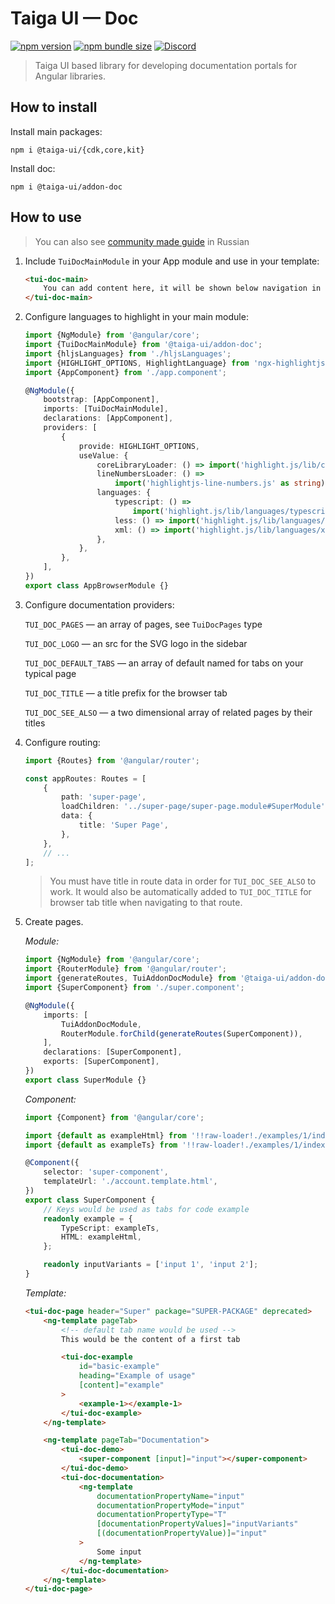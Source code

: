 # Taiga UI — Doc

[![npm version](https://img.shields.io/npm/v/@taiga-ui/addon-doc.svg)](https://npmjs.com/package/@taiga-ui/addon-doc)
[![npm bundle size](https://img.shields.io/bundlephobia/minzip/@taiga-ui/addon-doc)](https://bundlephobia.com/result?p=@taiga-ui/addon-doc)
[![Discord](https://img.shields.io/discord/748677963142135818?color=7289DA&label=%23taiga-ui&logo=discord&logoColor=white)](https://discord.gg/Us8d8JVaTg)

> Taiga UI based library for developing documentation portals for Angular libraries.

## How to install

Install main packages:

```
npm i @taiga-ui/{cdk,core,kit}
```

Install doc:

```
npm i @taiga-ui/addon-doc
```

## How to use

> You can also see [community made guide](https://habr.com/ru/company/europlan/blog/559804/) in Russian

1. Include `TuiDocMainModule` in your App module and use in your template:

    ```html
    <tui-doc-main>
        You can add content here, it will be shown below navigation in the sidebar
    </tui-doc-main>
    ```

2. Configure languages to highlight in your main module:

    ```typescript
    import {NgModule} from '@angular/core';
    import {TuiDocMainModule} from '@taiga-ui/addon-doc';
    import {hljsLanguages} from './hljsLanguages';
    import {HIGHLIGHT_OPTIONS, HighlightLanguage} from 'ngx-highlightjs';
    import {AppComponent} from './app.component';

    @NgModule({
        bootstrap: [AppComponent],
        imports: [TuiDocMainModule],
        declarations: [AppComponent],
        providers: [
            {
                provide: HIGHLIGHT_OPTIONS,
                useValue: {
                    coreLibraryLoader: () => import('highlight.js/lib/core' as string),
                    lineNumbersLoader: () =>
                        import('highlightjs-line-numbers.js' as string), // Optional, only if you want the line numbers
                    languages: {
                        typescript: () =>
                            import('highlight.js/lib/languages/typescript' as string),
                        less: () => import('highlight.js/lib/languages/less' as string),
                        xml: () => import('highlight.js/lib/languages/xml' as string),
                    },
                },
            },
        ],
    })
    export class AppBrowserModule {}
    ```

3. Configure documentation providers:

    `TUI_DOC_PAGES` — an array of pages, see `TuiDocPages` type

    `TUI_DOC_LOGO` — an src for the SVG logo in the sidebar

    `TUI_DOC_DEFAULT_TABS` — an array of default named for tabs on your typical page

    `TUI_DOC_TITLE` — a title prefix for the browser tab

    `TUI_DOC_SEE_ALSO` — a two dimensional array of related pages by their titles

4. Configure routing:

    ```typescript
    import {Routes} from '@angular/router';

    const appRoutes: Routes = [
        {
            path: 'super-page',
            loadChildren: '../super-page/super-page.module#SuperModule',
            data: {
                title: 'Super Page',
            },
        },
        // ...
    ];
    ```

    > You must have title in route data in order for `TUI_DOC_SEE_ALSO` to work. It would also be automatically added to
    > `TUI_DOC_TITLE` for browser tab title when navigating to that route.

5. Create pages.

    _Module:_

    ```typescript
    import {NgModule} from '@angular/core';
    import {RouterModule} from '@angular/router';
    import {generateRoutes, TuiAddonDocModule} from '@taiga-ui/addon-doc';
    import {SuperComponent} from './super.component';

    @NgModule({
        imports: [
            TuiAddonDocModule,
            RouterModule.forChild(generateRoutes(SuperComponent)),
        ],
        declarations: [SuperComponent],
        exports: [SuperComponent],
    })
    export class SuperModule {}
    ```

    _Component:_

    ```typescript
    import {Component} from '@angular/core';

    import {default as exampleHtml} from '!!raw-loader!./examples/1/index.html';
    import {default as exampleTs} from '!!raw-loader!./examples/1/index.ts';

    @Component({
        selector: 'super-component',
        templateUrl: './account.template.html',
    })
    export class SuperComponent {
        // Keys would be used as tabs for code example
        readonly example = {
            TypeScript: exampleTs,
            HTML: exampleHtml,
        };

        readonly inputVariants = ['input 1', 'input 2'];
    }
    ```

    _Template:_

    ```html
    <tui-doc-page header="Super" package="SUPER-PACKAGE" deprecated>
        <ng-template pageTab>
            <!-- default tab name would be used -->
            This would be the content of a first tab

            <tui-doc-example
                id="basic-example"
                heading="Example of usage"
                [content]="example"
            >
                <example-1></example-1>
            </tui-doc-example>
        </ng-template>

        <ng-template pageTab="Documentation">
            <tui-doc-demo>
                <super-component [input]="input"></super-component>
            </tui-doc-demo>
            <tui-doc-documentation>
                <ng-template
                    documentationPropertyName="input"
                    documentationPropertyMode="input"
                    documentationPropertyType="T"
                    [documentationPropertyValues]="inputVariants"
                    [(documentationPropertyValue)]="input"
                >
                    Some input
                </ng-template>
            </tui-doc-documentation>
        </ng-template>
    </tui-doc-page>
    ```
